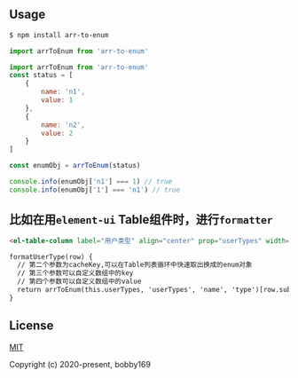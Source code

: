 ﻿## Usage

```bash
$ npm install arr-to-enum
```

```javascript
import arrToEnum from 'arr-to-enum'
```

```js
import arrToEnum from 'arr-to-enum'
const status = [
    {
        name: 'n1',
        value: 1
    },
    {
        name: 'n2',
        value: 2
    }
]

const enumObj = arrToEnum(status)

console.info(enumObj['n1'] === 1) // true
console.info(enumObj['1'] === 'n1') // true
```

## 比如在用`element-ui` Table组件时，进行`formatter`

```html
<el-table-column label="用户类型" align="center" prop="userTypes" width="200" :formatter="formatUserType"/>

formatUserType(row) {
  // 第二个参数为cacheKey,可以在Table列表循环中快速取出换成的enum对象
  // 第三个参数可以自定义数组中的key
  // 第四个参数可以自定义数组中的value
  return arrToEnum(this.userTypes, 'userTypes', 'name', 'type')[row.subType]
}
```

## License

[MIT](http://opensource.org/licenses/MIT)

Copyright (c) 2020-present, bobby169
